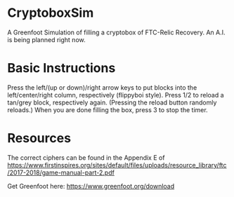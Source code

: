 # CryptoboxSim
A Greenfoot Simulation of filling a cryptobox of FTC-Relic Recovery. An A.I. is being planned right now.

# Basic Instructions
Press the left/(up or down)/right arrow keys to put blocks into the left/center/right column, respectively (flippyboi style). 
Press 1/2 to reload a tan/grey block, respectively again. (Pressing the reload button randomly reloads.)
When you are done filling the box, press 3 to stop the timer.

# Resources
The correct ciphers can be found in the Appendix E of https://www.firstinspires.org/sites/default/files/uploads/resource_library/ftc/2017-2018/game-manual-part-2.pdf

Get Greenfoot here: https://www.greenfoot.org/download
